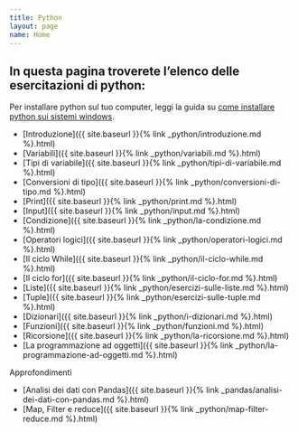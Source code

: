 ```yaml
---
title: Python
layout: page
name: Home
---
```


## In questa pagina troverete l’elenco delle esercitazioni di python:

Per installare python sul tuo computer, leggi la guida su <a href="{{site.baseurl}}/python/come-installare-python-su-windows">come installare python sui sistemi windows</a>.

* [Introduzione]({{ site.baseurl }}{% link _python/introduzione.md %}.html)
* [Variabili]({{ site.baseurl }}{% link _python/variabili.md %}.html)
* [Tipi di variabile]({{ site.baseurl }}{% link _python/tipi-di-variabile.md %}.html)
* [Conversioni di tipo]({{ site.baseurl }}{% link _python/conversioni-di-tipo.md %}.html)
* [Print]({{ site.baseurl }}{% link _python/print.md %}.html)
* [Input]({{ site.baseurl }}{% link _python/input.md %}.html)
* [Condizione]({{ site.baseurl }}{% link _python/la-condizione.md %}.html)
* [Operatori logici]({{ site.baseurl }}{% link _python/operatori-logici.md %}.html)
* [Il ciclo While]({{ site.baseurl }}{% link _python/il-ciclo-while.md %}.html)
* [Il ciclo for]({{ site.baseurl }}{% link _python/il-ciclo-for.md %}.html)
* [Liste]({{ site.baseurl }}{% link _python/esercizi-sulle-liste.md %}.html)
* [Tuple]({{ site.baseurl }}{% link _python/esercizi-sulle-tuple.md %}.html)
* [Dizionari]({{ site.baseurl }}{% link _python/i-dizionari.md %}.html)
* [Funzioni]({{ site.baseurl }}{% link _python/funzioni.md %}.html)
* [Ricorsione]({{ site.baseurl }}{% link _python/la-ricorsione.md %}.html)
* [La programmazione ad oggetti]({{ site.baseurl }}{% link _python/la-programmazione-ad-oggetti.md %}.html)

Approfondimenti

- [Analisi dei dati con Pandas]({{ site.baseurl }}{% link _pandas/analisi-dei-dati-con-pandas.md %}.html)
- [Map, Filter e reduce]({{ site.baseurl }}{% link _python/map-filter-reduce.md %}.html)

